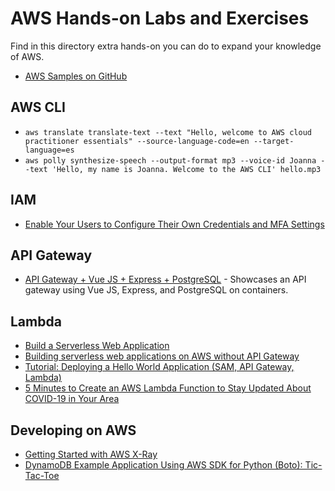 # AWS Hands-on Labs and Exercises

Find in this directory extra hands-on you can do to expand your knowledge of AWS.

* [AWS Samples on GitHub](https://github.com/aws-samples)

## AWS CLI

* `aws translate translate-text --text "Hello, welcome to AWS cloud practitioner essentials" --source-language-code=en --target-language=es`
* `aws polly synthesize-speech --output-format mp3 --voice-id Joanna --text 'Hello, my name is Joanna. Welcome to the AWS CLI' hello.mp3`

## IAM

* [Enable Your Users to Configure Their Own Credentials and MFA Settings](https://docs.aws.amazon.com/IAM/latest/UserGuide/tutorial_users-self-manage-mfa-and-creds.html)

## API Gateway

* [API Gateway + Vue JS + Express + PostgreSQL](https://github.com/allanchua101/api-gateway-vue-express-pg) - Showcases an API gateway using Vue JS, Express, and PostgreSQL on containers.

## Lambda

* [Build a Serverless Web Application](https://aws.amazon.com/getting-started/hands-on/build-serverless-web-app-lambda-apigateway-s3-dynamodb-cognito/)
* [Building serverless web applications on AWS without API Gateway](https://www.cloudreach.com/en/insights/blog/building-serverless-web-applications-on-aws-without-api-gateway/)
* [Tutorial: Deploying a Hello World Application (SAM, API Gateway, Lambda)](https://docs.aws.amazon.com/serverless-application-model/latest/developerguide/serverless-getting-started-hello-world.html)
* [5 Minutes to Create an AWS Lambda Function to Stay Updated About COVID-19 in Your Area](https://towardsdatascience.com/5-minutes-to-create-an-aws-lambda-function-to-stay-updated-about-covid-19-in-your-area-88a4abe77a04)

## Developing on AWS

* [Getting Started with AWS X-Ray](https://docs.aws.amazon.com/xray/latest/devguide/xray-gettingstarted.html)
* [DynamoDB Example Application Using AWS SDK for Python (Boto): Tic-Tac-Toe](https://docs.aws.amazon.com/amazondynamodb/latest/developerguide/TicTacToe.html)
